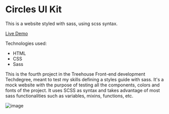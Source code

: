 # Circles UI Kit
This is a website styled with sass, using scss syntax.

[Live Demo](https://msosadesign.github.io/treehouse-project-4/)

Technologies used:
- HTML
- CSS
- Sass

This is the fourth project in the Treehouse Front-end development Techdegree, meant to test my skills defining a styles guide with sass. It's a mock website with the purpose of testing all the components, colors and fonts of the project. It uses SCSS as syntax and takes advantage of most sass functionalities such as variables, mixins, functions, etc.

![image](https://github.com/msosadesign/treehouse-project-4/assets/59977013/30c80de6-3820-4719-a04f-08fbb4cef90e)
